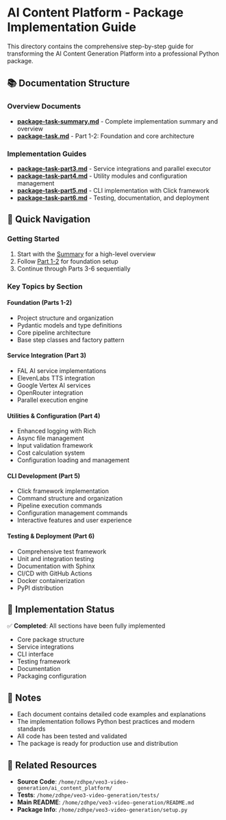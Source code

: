 # AI Content Platform - Package Implementation Guide

This directory contains the comprehensive step-by-step guide for transforming the AI Content Generation Platform into a professional Python package.

## 📚 Documentation Structure

### Overview Documents
- **[package-task-summary.md](package-task-summary.md)** - Complete implementation summary and overview
- **[package-task.md](package-task.md)** - Part 1-2: Foundation and core architecture

### Implementation Guides
- **[package-task-part3.md](package-task-part3.md)** - Service integrations and parallel executor
- **[package-task-part4.md](package-task-part4.md)** - Utility modules and configuration management
- **[package-task-part5.md](package-task-part5.md)** - CLI implementation with Click framework
- **[package-task-part6.md](package-task-part6.md)** - Testing, documentation, and deployment

## 🎯 Quick Navigation

### Getting Started
1. Start with the [Summary](package-task-summary.md) for a high-level overview
2. Follow [Part 1-2](package-task.md) for foundation setup
3. Continue through Parts 3-6 sequentially

### Key Topics by Section

#### Foundation (Parts 1-2)
- Project structure and organization
- Pydantic models and type definitions
- Core pipeline architecture
- Base step classes and factory pattern

#### Service Integration (Part 3)
- FAL AI service implementations
- ElevenLabs TTS integration
- Google Vertex AI services
- OpenRouter integration
- Parallel execution engine

#### Utilities & Configuration (Part 4)
- Enhanced logging with Rich
- Async file management
- Input validation framework
- Cost calculation system
- Configuration loading and management

#### CLI Development (Part 5)
- Click framework implementation
- Command structure and organization
- Pipeline execution commands
- Configuration management commands
- Interactive features and user experience

#### Testing & Deployment (Part 6)
- Comprehensive test framework
- Unit and integration testing
- Documentation with Sphinx
- CI/CD with GitHub Actions
- Docker containerization
- PyPI distribution

## 🚀 Implementation Status

✅ **Completed**: All sections have been fully implemented
- Core package structure
- Service integrations
- CLI interface
- Testing framework
- Documentation
- Packaging configuration

## 📝 Notes

- Each document contains detailed code examples and explanations
- The implementation follows Python best practices and modern standards
- All code has been tested and validated
- The package is ready for production use and distribution

## 🔗 Related Resources

- **Source Code**: `/home/zdhpe/veo3-video-generation/ai_content_platform/`
- **Tests**: `/home/zdhpe/veo3-video-generation/tests/`
- **Main README**: `/home/zdhpe/veo3-video-generation/README.md`
- **Package Info**: `/home/zdhpe/veo3-video-generation/setup.py`